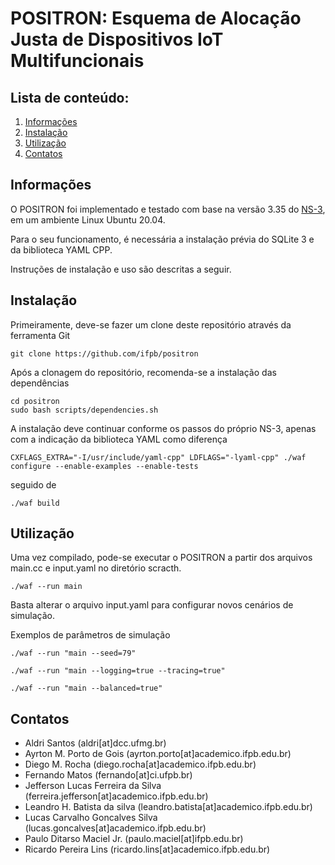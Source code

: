 
POSITRON: Esquema de Alocação Justa de Dispositivos IoT Multifuncionais
================================

## Lista de conteúdo:

1) [Informações](#informações)
2) [Instalação](#instalação)
3) [Utilização](#utilização)
4) [Contatos](#contatos)


## Informações

O POSITRON foi implementado e testado com base na versão 3.35 do [NS-3](https://www.nsnam.org), em um ambiente Linux Ubuntu 20.04.

Para o seu funcionamento, é necessária a instalação prévia do SQLite 3 e da biblioteca YAML CPP.

Instruções de instalação e uso são descritas a seguir.


## Instalação

Primeiramente, deve-se fazer um clone deste repositório através da ferramenta Git

```shell
git clone https://github.com/ifpb/positron
```

Após a clonagem do repositório, recomenda-se a instalação das dependências

```shell
cd positron 
sudo bash scripts/dependencies.sh
```

A instalação deve continuar conforme os passos do próprio NS-3, apenas com a indicação da biblioteca YAML como diferença

```shell
CXFLAGS_EXTRA="-I/usr/include/yaml-cpp" LDFLAGS="-lyaml-cpp" ./waf configure --enable-examples --enable-tests
```

seguido de

```shell
./waf build
```

## Utilização

Uma vez compilado, pode-se executar o POSITRON a partir dos arquivos main.cc e input.yaml no diretório scracth.

```shell
./waf --run main 
```

Basta alterar o arquivo input.yaml para configurar novos cenários de simulação.

Exemplos de parâmetros de simulação

```shell
./waf --run "main --seed=79" 
```

```shell
./waf --run "main --logging=true --tracing=true"
```

```shell
./waf --run "main --balanced=true"
```

## Contatos

* Aldri Santos (aldri[at]dcc.ufmg.br)
* Ayrton M. Porto de Gois (ayrton.porto[at]academico.ifpb.edu.br)
* Diego M. Rocha (diego.rocha[at]academico.ifpb.edu.br)
* Fernando Matos (fernando[at]ci.ufpb.br)
* Jefferson Lucas Ferreira da Silva (ferreira.jefferson[at]academico.ifpb.edu.br)
* Leandro H. Batista da silva (leandro.batista[at]academico.ifpb.edu.br)
* Lucas Carvalho Goncalves Silva (lucas.goncalves[at]academico.ifpb.edu.br)
* Paulo Ditarso Maciel Jr. (paulo.maciel[at]ifpb.edu.br)
* Ricardo Pereira Lins (ricardo.lins[at]academico.ifpb.edu.br)
